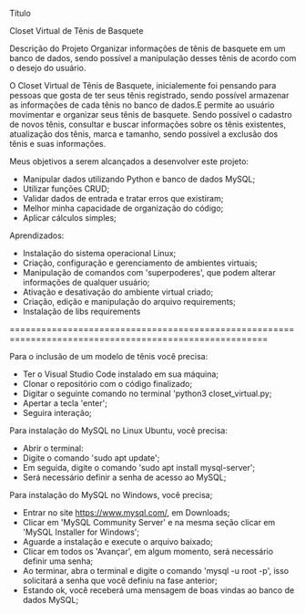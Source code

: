 Título

Closet Virtual de Tênis de Basquete


Descrição do Projeto
Organizar informações de tênis de basquete em um banco de dados, sendo possível a manipulação desses tênis de acordo com o desejo do usuário.

O Closet Virtual de Tênis de Basquete, inicialemente foi pensando para pessoas que gosta de ter seus tênis registrado, sendo possível armazenar as informações de cada tênis no banco de dados.E permite ao usuário movimentar e organizar seus tênis de basquete. Sendo possível o cadastro de novos tênis, consultar e buscar informações sobre os tênis existentes, atualização dos tênis, marca e tamanho, sendo possível a exclusão dos tênis e suas informações.


Meus objetivos a serem alcançados a desenvolver este projeto:

- Manipular dados utilizando Python e banco de dados MySQL;
- Utilizar funções CRUD;
- Validar dados de entrada e tratar erros que existiram;
- Melhor minha capacidade de organização do código;
- Aplicar cálculos simples;


Aprendizados:
- Instalação do sistema operacional Linux;
- Criação, configuração e gerenciamento de ambientes virtuais;
- Manipulação de comandos com 'superpoderes', que podem alterar informações de qualquer usuário;
- Ativação e desativação do ambiente virtual criado;
- Criação, edição e manipulação do arquivo requirements;
- Instalação de libs requirements

=======================================================================================================

Para o inclusão de um modelo de tênis você precisa:
- Ter o Visual Studio Code instalado em sua máquina;
- Clonar o repositório com o código finalizado;
- Digitar o seguinte comando no terminal 'python3 closet_virtual.py;
- Apertar a tecla 'enter';
- Seguira interação;

Para instalação do MySQL no Linux Ubuntu, você precisa: 
 - Abrir o terminal:
 - Digite o comando 'sudo apt update';
 - Em seguida, digite o comando 'sudo apt install mysql-server';
 - Será necessário definir a senha de acesso ao MySQL;
 

Para instalação do MySQL no Windows, você precisa;
 - Entrar no site https://www.mysql.com/, em Downloads;
 - Clicar em 'MySQL Community Server' e na mesma seção clicar em 'MySQL Installer for Windows';
 - Aguarde a instalação e execute o arquivo baixado;
 - Clicar em todos os 'Avançar', em algum momento, será necessário definir uma senha;
 - Ao terminar, abra o terminal e digite o comando 'mysql -u root -p', isso solicitará a senha que você definiu na fase anterior;
 - Estando ok, você receberá uma mensagem de boas vindas ao banco de dados MySQL;

